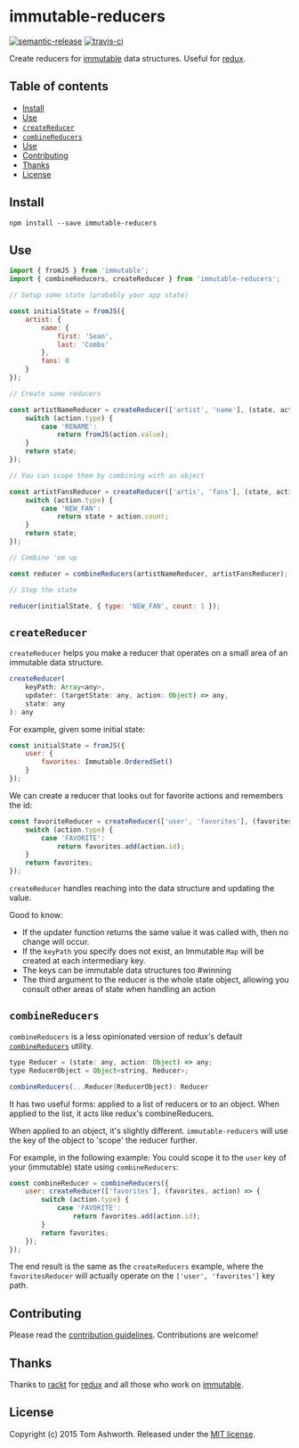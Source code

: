 # immutable-reducers

[![semantic-release](https://img.shields.io/badge/%20%20%F0%9F%93%A6%F0%9F%9A%80-semantic--release-e10079.svg)](https://github.com/semantic-release/semantic-release) [![travis-ci](https://travis-ci.org/phuu/immutable-reducers.svg?branch=master)](https://travis-ci.org/phuu/immutable-reducers)

Create reducers for [immutable][immutable] data structures. Useful for [redux][redux].

## Table of contents

* [Install](#install)
* [Use](#use)
* [`createReducer`](#createreducer)
* [`combineReducers`](#combinereducers)
* [Use](#use)
* [Contributing](#contributing)
* [Thanks](#thanks)
* [License](#license)

## Install

```
npm install --save immutable-reducers
```

## Use

```js
import { fromJS } from 'immutable';
import { combineReducers, createReducer } from 'immutable-reducers';

// Setup some state (probably your app state)

const initialState = fromJS({
    artist: {
        name: {
            first: 'Sean',
            last: 'Combs'
        },
        fans: 0
    }
});

// Create some reducers

const artistNameReducer = createReducer(['artist', 'name'], (state, action) => {
    switch (action.type) {
        case 'RENAME':
            return fromJS(action.value);
    }
    return state;
});

// You can scope them by combining with an object

const artistFansReducer = createReducer(['artis', 'fans'], (state, action) => {
    switch (action.type) {
        case 'NEW_FAN':
            return state + action.count;
    }
    return state;
});

// Combine 'em up

const reducer = combineReducers(artistNameReducer, artistFansReducer);

// Step the state

reducer(initialState, { type: 'NEW_FAN', count: 1 });

```

## `createReducer`

`createReducer` helps you make a reducer that operates on a small area of an immutable data structure.

```js
createReducer(
    keyPath: Array<any>,
    updater: (targetState: any, action: Object) => any,
    state: any
): any
```

For example, given some initial state:

```js
const initialState = fromJS({
    user: {
        favorites: Immutable.OrderedSet()
    }
});
```

We can create a reducer that looks out for favorite actions and remembers the id:

```js
const favoriteReducer = createReducer(['user', 'favorites'], (favorites, action) => {
    switch (action.type) {
        case 'FAVORITE':
            return favorites.add(action.id);
    }
    return favorites;
});
```

`createReducer` handles reaching into the data structure and updating the value.

Good to know:

- If the updater function returns the same value it was called with, then no change will occur.
- If the `keyPath` you specify does not exist, an Immutable `Map` will be created at each intermediary key.
- The keys can be immutable data structures too #winning
- The third argument to the reducer is the whole state object, allowing you consult other areas of state when handling an action

## `combineReducers`

`combineReducers` is a less opinionated version of redux's default [`combineReducers`][redux-combinereducers] utility.

```js
type Reducer = (state: any, action: Object) => any;
type ReducerObject = Object<string, Reducer>;

combineReducers(...Reducer|ReducerObject): Reducer
```

It has two useful forms: applied to a list of reducers or to an object. When applied to the list, it acts like redux's combineReducers.

When applied to an object, it's slightly different. `immutable-reducers` will use the key of the object to 'scope' the reducer further.

For example, in the following example:
You could scope it to the `user` key of your (immutable) state using `combineReducers`:

```js
const combineReducer = combineReducers({
    user: createReducer(['favorites'], (favorites, action) => {
        switch (action.type) {
            case 'FAVORITE':
                return favorites.add(action.id);
        }
        return favorites;
    });
});
```

The end result is the same as the `createReducers` example, where the `favoritesReducer` will actually operate on the `['user', 'favorites']` key path.

## Contributing

Please read the [contribution guidelines][contributing-url]. Contributions are
welcome!

## Thanks

Thanks to [rackt][rackt] for [redux][redux] and all those who work on [immutable][immutable].

## License

Copyright (c) 2015 Tom Ashworth. Released under the [MIT
license](http://www.opensource.org/licenses/mit-license.php).

[contributing-url]: https://github.com/phuu/immutable-reducers/blob/master/CONTRIBUTING.md
[immutable]: https://facebook.github.io/immutable-js/
[rackt]: https://github.com/rackt
[redux]: http://rackt.github.io/redux/
[redux-combinereducers]: http://rackt.github.io/redux/docs/api/combineReducers.html
